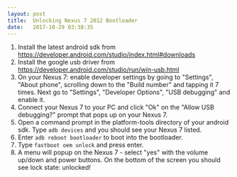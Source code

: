 ```yaml
---
layout: post
title:  Unlocking Nexus 7 2012 Bootloader
date:   2017-10-29 03:38:35
---
```


1. Install the latest android sdk from <https://developer.android.com/studio/index.html#downloads>
2. Install the google usb driver from <https://developer.android.com/studio/run/win-usb.html>
3. On your Nexus 7: enable developer settings by going to "Settings", "About phone", scrolling down to the "Build number" and tapping it 7 times. Next go to "Settings", "Developer Options", "USB debugging" and enable it.
4. Connect your Nexus 7 to your PC and click "Ok" on the "Allow USB debugging?" prompt that pops up on your Nexus 7. 
5. Open a command prompt in the platform-tools directory of your android sdk. Type `adb devices` and you should see your Nexus 7 listed. 
6. Enter `adb reboot bootloader` to boot into the bootloader. 
7. Type `fastboot oem unlock` and press enter. 
8. A menu will popup on the Nexus 7 - select "yes" with the volume up/down and power buttons. On the bottom of the screen you should see lock state: unlocked!